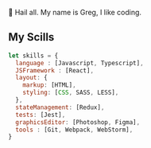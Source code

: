 👋 Hail all. My name is Greg, I like coding.

## My Scills
```javascript
let skills = {
  language : [Javascript, Typescript],
  JSFramework : [React],
  layout: {
    markup: [HTML],
    styling: [CSS, SASS, LESS],
  },
  stateManagement: [Redux],
  tests: [Jest],
  graphicsEditor: [Photoshop, Figma],
  tools : [Git, Webpack, WebStorm],
}
```

<!--
### Hi there 👋


**darvetra/darvetra** is a ✨ _special_ ✨ repository because its `README.md` (this file) appears on your GitHub profile.

Here are some ideas to get you started:

- 🔭 I’m currently working on ...
- 🌱 I’m currently learning ...
- 👯 I’m looking to collaborate on ...
- 🤔 I’m looking for help with ...
- 💬 Ask me about ...
- 📫 How to reach me: ...
- 😄 Pronouns: ...
- ⚡ Fun fact: ...
-->
